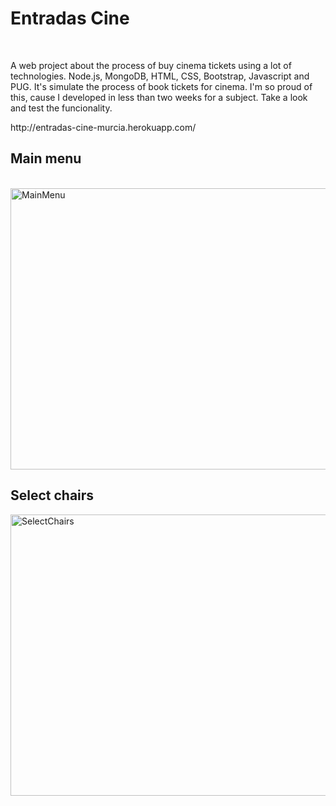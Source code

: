 <h1>Entradas Cine</h1>
<br/>
<p>A web project about the process of buy cinema tickets using a lot of technologies. Node.js, MongoDB, HTML, CSS, Bootstrap, Javascript and PUG. It's simulate the process 
 of book tickets for cinema. I'm so proud of this, cause I developed in less than two weeks for a subject. Take a look and test the funcionality.</p>
http://entradas-cine-murcia.herokuapp.com/
<br/>
<h2>Main menu</h2>
<br/>
<img src="https://i.ibb.co/wggBFY6/Capture.jpg" alt="MainMenu" width="600" height="450" border="0">
<br/>
<h2>Select chairs</h2>
<img src="https://i.ibb.co/jkNGKnx/Capture.jpg" alt="SelectChairs" width="600" height="450" border="0">
